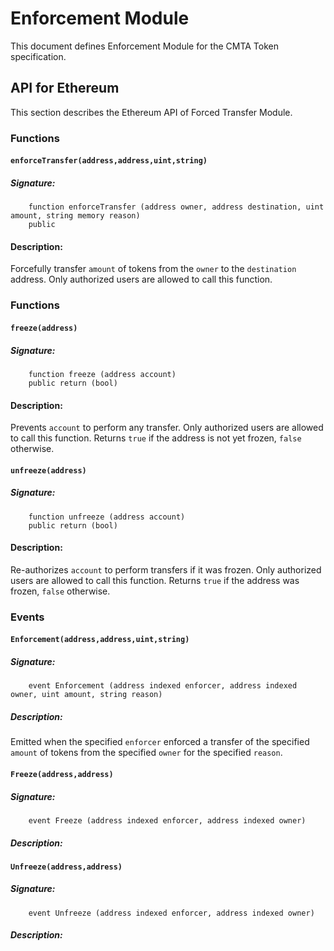 # Enforcement Module

This document defines Enforcement Module for the CMTA Token specification.


## API for Ethereum

This section describes the Ethereum API of Forced Transfer Module.

### Functions

#### `enforceTransfer(address,address,uint,string)`

##### Signature:

```solidity
    function enforceTransfer (address owner, address destination, uint amount, string memory reason)
    public
```

#### Description:

Forcefully transfer `amount` of tokens from the `owner` to the `destination` address.
Only authorized users are allowed to call this function.

### Functions

#### `freeze(address)`

##### Signature:

```solidity
    function freeze (address account)
    public return (bool)
```

#### Description:

Prevents `account` to perform any transfer.
Only authorized users are allowed to call this function.
Returns `true` if the address is not yet frozen, `false` otherwise.

#### `unfreeze(address)`

##### Signature:

```solidity
    function unfreeze (address account)
    public return (bool)
```

#### Description:

Re-authorizes `account` to perform transfers if it was frozen.
Only authorized users are allowed to call this function.
Returns `true` if the address was frozen, `false` otherwise.


### Events

#### `Enforcement(address,address,uint,string)`

##### Signature:

```solidity
    event Enforcement (address indexed enforcer, address indexed owner, uint amount, string reason)
```

##### Description:

Emitted when the specified `enforcer` enforced a transfer of the specified `amount` of tokens from the specified `owner` for the specified `reason`.

#### `Freeze(address,address)`

##### Signature:

```solidity
    event Freeze (address indexed enforcer, address indexed owner)
```

##### Description:

#### `Unfreeze(address,address)`

##### Signature:

```solidity
    event Unfreeze (address indexed enforcer, address indexed owner)
```

##### Description:


